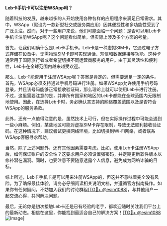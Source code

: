 **Leb卡手机卡可以注册WSApp吗？**

随着科技的发展，越来越多的人开始使用各种各样的应用程序来满足日常需求。其中，WSApp（假设为一款新型社交或服务类应用）因其便捷性和多功能性受到了广泛关注。然而，对于一些用户来说，他们可能面临一个问题：是否可以用Leb卡手机卡注册WSApp呢？这个问题看似简单，但实际上涉及多个方面的考量。

首先，让我们明确什么是Leb卡手机卡。Leb卡是一种虚拟SIM卡，它通过电子方式存储在设备中，无需物理SIM卡即可实现通话、短信和数据连接等功能。这种卡通常用于国际旅行者或者希望切换不同运营商服务的用户。由于其灵活性和便利性，Leb卡在全球范围内越来越受欢迎。

那么，Leb卡能否用于注册WSApp呢？答案是肯定的，但需要满足一定的条件。首先，WSApp必须支持通过手机号码进行注册。如果WSApp允许使用手机号码登录，并且该号码能够正常接收验证码，那么理论上就可以使用Leb卡进行注册。不过，这里需要注意的是，并非所有国家和地区的Leb卡都能在全球范围内无限制地使用。因此，在选择Leb卡时，务必确认其支持的网络覆盖范围以及是否符合WSApp的服务条款。

此外，还有一点值得注意的是，虽然技术上可行，但在实际操作过程中可能会遇到一些小麻烦。例如，某些地区可能对虚拟SIM卡存在限制，导致无法顺利接收验证码。在这种情况下，建议尝试更换网络环境，比如切换到Wi-Fi网络，或者联系WSApp客服寻求帮助。

当然，除了上述问题外，还有其他因素需要考虑。比如，使用Leb卡注册WSApp后，如何保证账户的安全性？这要求用户必须设置强密码，并定期更新软件版本以修补潜在漏洞。同时，也要注意不要随意透露个人信息，避免成为网络诈骗的目标。

综上所述，Leb卡手机卡是可以用来注册WSApp的，但这并不意味着完全没有风险。为了确保最佳体验，请务必仔细阅读相关说明文档，并遵循官方指南操作。如果你有任何疑问，不妨加入我们的讨论群组[[TG💪+ @esim1088](https://t.me/s/esim1088)]，与其他用户一起交流心得，共同解决问题。

最后，无论你是初次接触Leb卡还是已有经验的老手，都欢迎随时关注我们平台上的最新动态。相信在这里，你能找到最适合自己的解决方案！[[TG💪+ @esim1088](https://t.me/s/esim1088) ![Image](https://i.postimg.cc/4NQfJmqS/Snipaste-2025-05-13-00-14-12.png)]